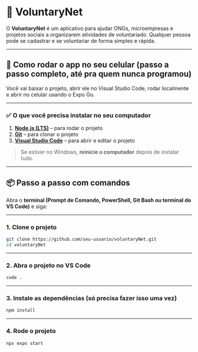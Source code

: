 # 📱 VoluntaryNet

O **VoluntaryNet** é um aplicativo para ajudar ONGs, microempresas e projetos sociais a organizarem atividades de voluntariado. Qualquer pessoa pode se cadastrar e se voluntariar de forma simples e rápida.

---

## 🚀 Como rodar o app no seu celular (passo a passo completo, até pra quem nunca programou)

Você vai baixar o projeto, abrir ele no Visual Studio Code, rodar localmente e abrir no celular usando o Expo Go.

---

### ✅ O que você precisa instalar no seu computador

1. **[Node.js (LTS)](https://nodejs.org/)** – para rodar o projeto
2. **[Git](https://git-scm.com/downloads)** – para clonar o projeto
3. **[Visual Studio Code](https://code.visualstudio.com/)** – para abrir e editar o projeto

> Se estiver no Windows, **reinicie o computador** depois de instalar tudo.

---

## 📦 Passo a passo com comandos

Abra o **terminal (Prompt de Comando, PowerShell, Git Bash ou terminal do VS Code)** e siga:

---

### 1. Clone o projeto

```bash
git clone https://github.com/seu-usuario/voluntaryNet.git
cd voluntaryNet
```

---
### 2. Abra o projeto no VS Code

```bash
code .
```

---
### 3. Instale as dependências (só precisa fazer isso uma vez)

```bash
npm install
```

---
### 4. Rode o projeto

```bash
npx expo start
```
